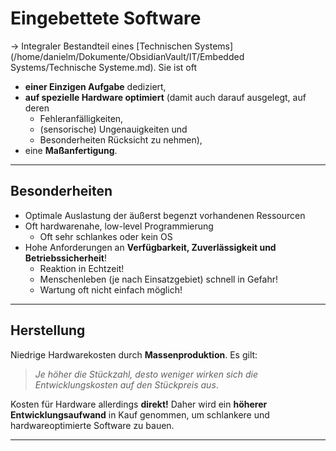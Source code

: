 # Eingebettete Software

-> Integraler Bestandteil eines [Technischen Systems](/home/danielm/Dokumente/ObsidianVault/IT/Embedded Systems/Technische Systeme.md). Sie ist oft 
*  **einer Einzigen Aufgabe** dediziert, 
* **auf spezielle Hardware optimiert** (damit auch darauf ausgelegt, auf deren 
  * Fehleranfälligkeiten,
  * (sensorische) Ungenauigkeiten und 
  * Besonderheiten Rücksicht zu nehmen),
* eine **Maßanfertigung**.

---------------------------------------------------------

## Besonderheiten

* Optimale Auslastung der äußerst begenzt vorhandenen Ressourcen
* Oft hardwarenahe, low-level Programmierung
  * Oft sehr schlankes oder kein OS
* Hohe Anforderungen an **Verfügbarkeit, Zuverlässigkeit und Betriebssicherheit**!
  * Reaktion in Echtzeit!
  * Menschenleben (je nach Einsatzgebiet) schnell in Gefahr!
  * Wartung oft nicht einfach möglich!

-----------------------------------------------------

## Herstellung

Niedrige Hardwarekosten durch **Massenproduktion**.
Es gilt:

> *Je höher die Stückzahl, desto weniger wirken sich die Entwicklungskosten auf den Stückpreis aus*.

Kosten für Hardware allerdings **direkt!**
Daher wird ein **höherer Entwicklungsaufwand** in Kauf genommen, um schlankere und hardwareoptimierte Software zu bauen.



-----------------------------------------------------------

